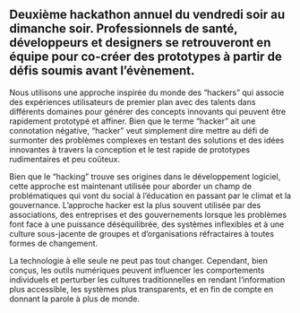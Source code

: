 ## Deuxième hackathon annuel du vendredi soir au dimanche soir. Professionnels de santé, développeurs et designers se retrouveront en équipe pour co-créer des prototypes à partir de défis soumis avant l’évènement.

Nous utilisons une approche inspirée du monde des “hackers” qui associe des expériences utilisateurs de premier plan avec des talents dans différents domaines pour générer des concepts innovants qui peuvent être rapidement prototypé et affiner. Bien que le terme “hacker” ait une connotation négative, “hacker” veut simplement dire mettre au défi de surmonter des problèmes complexes en testant des solutions et des idées innovantes à travers la conception et le test rapide de prototypes rudimentaires et peu coûteux.

Bien que le “hacking” trouve ses origines dans le développement logiciel, cette approche est maintenant utilisée pour aborder un champ de problématiques qui vont du social à l’éducation en passant par le climat et la gouvernance. L’approche hacker est la plus souvent utilisée par des associations, des entreprises et des gouvernements lorsque les problèmes font face à une puissance déséquilibrée, des systèmes inflexibles et à une culture sous-jacente de groupes et d’organisations réfractaires à toutes formes de changement.

La technologie à elle seule ne peut pas tout changer. Cependant, bien conçus, les outils numériques peuvent influencer les comportements individuels et perturber les cultures traditionnelles en rendant l’information plus accessible, les systèmes plus transparents, et en fin de compte en donnant la parole à plus de monde.
